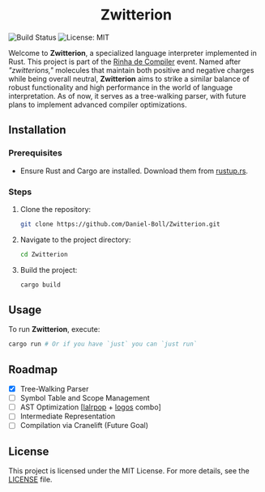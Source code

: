 # <h1 align="center">Zwitterion</h1>

![Build Status](https://img.shields.io/badge/build-passing-brightgreen)
![License: MIT](https://img.shields.io/badge/License-MIT-yellow.svg)

Welcome to **Zwitterion**, a specialized language interpreter implemented in Rust. This project is part of the [Rinha de Compiler](https://github.com/aripiprazole/rinha-de-compiler) event. Named after _"zwitterions,"_ molecules that maintain both positive and negative charges while being overall neutral, **Zwitterion** aims to strike a similar balance of robust functionality and high performance in the world of language interpretation. As of now, it serves as a tree-walking parser, with future plans to implement advanced compiler optimizations.

## Installation

### Prerequisites

- Ensure Rust and Cargo are installed. Download them from [rustup.rs](https://rustup.rs/).

### Steps

1. Clone the repository:
   ```bash
   git clone https://github.com/Daniel-Boll/Zwitterion.git
   ```
2. Navigate to the project directory:
   ```bash
   cd Zwitterion
   ```
3. Build the project:
   ```bash
   cargo build
   ```

## Usage

To run **Zwitterion**, execute:

```bash
cargo run # Or if you have `just` you can `just run`
```

## Roadmap

- [x] Tree-Walking Parser
- [ ] Symbol Table and Scope Management
- [ ] AST Optimization [[lalrpop](https://github.com/lalrpop/lalrpop) + [logos](https://github.com/maciejhirsz/logos) combo]
- [ ] Intermediate Representation
- [ ] Compilation via Cranelift (Future Goal)

## License

This project is licensed under the MIT License. For more details, see the [LICENSE](LICENSE) file.
